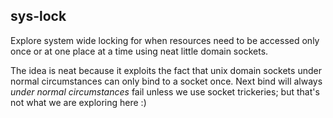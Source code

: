 ## sys-lock

Explore system wide locking for when resources need to be accessed
only once or at one place at a time using neat little domain sockets.

The idea is neat because it exploits the fact that unix domain sockets
under normal circumstances can only bind to a socket once. Next bind
will always *under normal circumstances* fail unless we use socket
trickeries; but that's not what we are exploring here :)